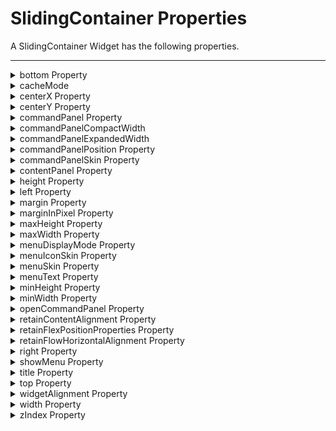                                


SlidingContainer Properties
===========================

A SlidingContainer Widget has the following properties.

* * *


<details close markdown="block"><summary>bottom Property</summary>

* * *

This property determines the bottom edge of the widget and is measured from the bottom bounds of the parent container.

The bottom property determines the position of the bottom edge of the widget’s bounding box. The value may be set using DP (Device Independent Pixels), Percentage, or Pixels. In freeform layout, the distance is measured from the bottom edge of the parent container. In flow-vertical layout, the value is ignored. In flow-horizontal layout, the value is ignored.

The bottom property is used only if the Height property is not provided.

### Syntax
```

bottom
```

### Type

String

### Read/Write

Read + Write

### Remarks

The property determines the bottom edge of the widget and is measured from the bottom bounds of the parent container.

If the layoutType is set as voltmx.flex.FLOW\_VERTICAL, the bottom property is measured from the top edge of bottom sibling widget. The vertical space between two widgets is measured from bottom of the top sibling widget and the top of the bottom sibling widget.

### Example

```

//Sample code to set the bottom property for widgets by using DP, Percentage and Pixels.
frmHome.widgetID.bottom = "50dp";

frmHome.widgetID.bottom = "10%";

frmHome.widgetID.bottom = "10px";
```

### Platform Availability

*   Available in the IDE
*   iOS, Android, Windows, SPA , and Desktop Web

* * *

</details>
<details close markdown="block"><summary>cacheMode</summary>

* * *

The property enables or disables the cache underlying the OS UI element when the contentPanel content is changed.

### Syntax
```

cacheMode
```

### Type

Boolean

### Read/Write

Read only. The property is a constructor value and cannot be modified dynamically.

### Remarks

If the value is **true**, the cache is enabled. The default value is **false**.

### Example

```

frmHome.slidingContainer.cacheMode = true;
```

### Platform Availability

Windows

* * *

</details>
<details close markdown="block"><summary>centerX Property</summary>

* * *

This property determines the center of a widget measured from the left bounds of the parent container.

The centerX property determines the horizontal center of the widget’s bounding box. The value may be set using DP (Device Independent Pixels), Percentage, or Pixels. In freeform layout, the distance is measured from the left edge of the parent container. In flow-vertical layout, the distance is measured from the left edge of the parent container. In flow-horizontal layout, the distance is measured from the right edge of the previous sibling widget in the hierarchy.

### Syntax
```

centerX
```

### Type

String

### Read/Write

Read + Write

### Remarks

If the layoutType is set as voltmx.flex.FLOW\_HORIZONTAL, the centerX property is measured from right edge of the left sibling widget.

### Example

```

//Sample code to set the centerX property for widgets by using DP, Percentage and Pixels.
frmHome.widgetID.centerX = "50dp";

frmHome.widgetID.centerX = "10%";

frmHome.widgetID.centerX = "10px";
```

### Platform Availability

*   Available in the IDE
*   iOS, Android, Windows, SPA, and Desktop Web

* * *

</details>
<details close markdown="block"><summary>centerY Property</summary>

* * *

This property determines the center of a widget measured from the top bounds of the parent container.

The centerY property determines the vertical center of the widget’s bounding box. The value may be set using DP (Device Independent Pixels), Percentage, or Pixels. In freeform layout, the distance is measured from the top edge of the parent container. In flow-horizontal layout, the distance is measured from the top edge of the parent container. In flow-vertical layout, the distance is measured from the bottom edge of the previous sibling widget in the hierarchy.

### Syntax
```

centerY
```

### Type

String

### Read/Write

Read + Write

### Remarks

If the layoutType is set as voltmx.flex.FLOW\_VERTICAL, the centerY property is measured from bottom edge of the top sibling widget.

### Example

```

//Sample code to set the centerY property for widgets by using DP, Percentage and Pixels.
frmHome.widgetID.centerY = "50dp";

frmHome.widgetID.centerY = "10%";

frmHome.widgetID.centerY = "10px";
```

### Platform Availability

*   Available in the IDE
*   iOS, Android, Windows, SPA, and Desktop Web

* * *

</details>
<details close markdown="block"><summary>commandPanel Property</summary>

* * *

The property specifies the commandPanel of the SlidingContainer widget. This property gets or sets the box or flex container that controls the navigation in the contentPanel.

### Syntax
```

commandPanel
```

### Type

Container widget object

### Read/Write

Read + Write.

### Example

```

//Sample code to set the commandPanel property of a SlidingContainer widget.
frmSlidingC.mySlidingC.commandPanel = getCommandPanel();

function getCommandPanel() {
 var flexCommandBar = new voltmx.ui.FlexScrollContainer({
  "allowHorizontalBounce": false,
  "allowVerticalBounce": true,
  "bounces": true,
  "clipBounds": true,
  "enableScrolling": true,
  "height": "100%",
  "horizontalScrollIndicator": true,
  "id": "flexCommandBar",
  "isVisible": true,
  "layoutType": voltmx.flex.FLOW_VERTICAL,
  "left": "0dp",
  "pagingEnabled": false,
  "scrollDirection": voltmx.flex.SCROLL_VERTICAL,
  "skin": "slFSbox",
  "top": "0dp",
  "verticalScrollIndicator": true,
  "width": "100%",
  "zIndex": 1
 }, {}, {});
 flexCommandBar.setDefaultUnit(voltmx.flex.DP);
 var Segment02c7ccb3119b647 = new voltmx.ui.SegmentedUI2({
  "autogrowMode": voltmx.flex.AUTOGROW_NONE,
  "data": [{
   "Image085cea286b0f547": "imagedrag.png",
   "Label0cf1dbb34901648": "Home"
  }, {
   "Image085cea286b0f547": "imagedrag.png",
   "Label0cf1dbb34901648": "About Us"
  }, {
   "Image085cea286b0f547": "imagedrag.png",
   "Label0cf1dbb34901648": "Services"
  }, {
   "Image085cea286b0f547": "imagedrag.png",
   "Label0cf1dbb34901648": "Products"
  }],
  "groupCells": false,
  "height": "100%",
  "id": "Segment02c7ccb3119b647",
  "isVisible": true,
  "left": "0dp",
  "needPageIndicator": true,
  "pageOffDotImage": "pageoffdot.png",
  "pageOnDotImage": "pageondot.png",
  "retainSelection": false,
  "rowFocusSkin": "Copyseg0fcdea63e62b44a",
  "rowSkin": "seg2Normal",
  "rowTemplate": FlexContainer0b64a0fc1327444,
  "scrollingEvents": {},
  "sectionHeaderSkin": "sliPhoneSegmentHeader",
  "selectionBehavior": constants.SEGUI_DEFAULT_BEHAVIOR,
  "separatorColor": "64646400",
  "separatorRequired": true,
  "separatorThickness": 1,
  "showScrollbars": false,
  "top": "0dp",
  "viewType": constants.SEGUI_VIEW_TYPE_TABLEVIEW,
  "widgetDataMap": {
   "FlexContainer0b64a0fc1327444": "FlexContainer0b64a0fc1327444",
   "Image085cea286b0f547": "Image085cea286b0f547",
   "Label0cf1dbb34901648": "Label0cf1dbb34901648"
  },
  "width": "150dp",
  "zIndex": 1
 }, {
  "padding": [0, 0, 0, 0],
  "paddingInPixel": false
 }, {});
 Segment02c7ccb3119b647.onRowClick = function(args) {
frmSlidingC.mySlidingC.contentPanel = getContentPanel("Selected Item:"+ args.selectedRowIndex);
 };
 flexCommandBar.add(Segment02c7ccb3119b647);
 return flexCommandBar;
}  

```

### Platform Availability

Windows

* * *

</details>
<details close markdown="block"><summary>commandPanelCompactWidth</summary>

* * *

The property specifies the size of the commandPanel when it is closed and the display mode is compact type.

### Syntax
```

commandPanelCompactWidth
```

### Type

Double

### Read/Write

Read only. The property is a constructor value and cannot be modified dynamically.

### Example

```

function getSlidingContainerWidget() {
    var basic = {
        "height": "100%",
        "id": "slidingContainer",
        "isVisible": true,
        "left": "0dp",
        "top": "0dp",
        "width": "100%",
        "zIndex": 1,
        "commandPanel": getCommandPanel(),
        "contentPanel": getContentPanel("Welcome to Sliding Container!!!"),
        **"commandPanelCompactWidth": "100dp"**,
        "commandPanelExpandedWidth": "120dp",
        "commandPanelPosition": "0",
        "menuDisplayMode": 2,
        "showMenu": true
    };
    var advanced = {};
    var psps = {};
    slidingContainer = new voltmx.ui.SlidingContainer(basic, advanced, psps);
    return slidingContainer;
}
```

### Platform Availability

Windows

* * *

</details>
<details close markdown="block"><summary>commandPanelExpandedWidth</summary>

* * *

The property specifies the size of the commandPanel when it is open.

### Syntax
```

commandPanelExpandedWidth
```

### Type

Double

### Read/Write

Read only. The property is a constructor value and cannot be modified dynamically.

### Example

```

function getSlidingContainerWidget() {
    var basic = {
        "height": "100%",
        "id": "slidingContainer",
        "isVisible": true,
        "left": "0dp",
        "top": "0dp",
        "width": "100%",
        "zIndex": 1,
        "commandPanel": getCommandPanel(),
        "contentPanel": getContentPanel("Welcome to Sliding Container!!!"),
        "commandPanelCompactWidth": "100dp",
        **"commandPanelExpandedWidth": "120dp"**,
        "commandPanelPosition": "0",
        "menuDisplayMode": 2,
        "showMenu": true
    };
    var advanced = {};
    var psps = {};
    slidingContainer = new voltmx.ui.SlidingContainer(basic, advanced, psps);
    return slidingContainer;
}
```

### Platform Availability

Windows

* * *

</details>
<details close markdown="block"><summary>commandPanelPosition Property</summary>

* * *

The property gets or sets the command panel position.

### Syntax
```

commandPanelPosition
```

### Type

Integer

### Read/Write

Read only. The property is a constructor value and cannot be modified dynamically.

### Remarks

The possible values are:

*   SLIDING\_CONTAINER\_COMMandPANELPOSITION\_LEFT = 0
*   SLIDING\_CONTAINER\_COMMandPANELPOSITION\_RIGHT = 1

The default value is SLIDING\_CONTAINER\_COMMandPANELPOSITION\_LEFT.

### Example

```

function getSlidingContainerWidget() {
    var basic = {
        "height": "100%",
        "id": "slidingContainer",
        "isVisible": true,
        "left": "0dp",
        "top": "0dp",
        "width": "100%",
        "zIndex": 1,
        "commandPanel": getCommandPanel(),
        "contentPanel": getContentPanel("Welcome to Sliding Container!!!"),
        "commandPanelCompactWidth": "100dp",
        "commandPanelExpandedWidth": "120dp",
        **"commandPanelPosition": "0"**,
        "menuDisplayMode": 2,
        "showMenu": true
    };
    var advanced = {};
    var psps = {};
    slidingContainer = new voltmx.ui.SlidingContainer(basic, advanced, psps);
    return slidingContainer;
}
```

### Platform Availability

Windows

* * *

</details>
<details close markdown="block"><summary>commandPanelSkin Property</summary>

* * *

The property specifies the skin for the commandPanel of the SlidingContainer Widget.

### Syntax
```

commandPanelSkin
```

### Type

Text

### Read/Write

Read + Write.

### Example

```

frmHome.slidingContainer.commandPanelSkin = "SlidingContainerSkin";
```

### Platform Availability

Windows

* * *

</details>
<details close markdown="block"><summary>contentPanel Property</summary>

* * *

The property specifies the contentPanel of the SlidingContainer widget. The property gets or sets a box or flex container that has complex content.

### Syntax
```

contentPanel
```

### Type

Container widget object

### Read/Write

Read + Write.

### Example

```

//Sample code to set the contentPanel property of a SlidingContainer widget.
frmSlidingC.mySlidingC.contentPanel=getContentPanel("Welcome to Sliding Container!!!");

function getContentPanel(data) {

 var FlexScrollContainer01b86102e632046 = new voltmx.ui.FlexScrollContainer({
  "allowHorizontalBounce": false,
  "allowVerticalBounce": true,
  "bounces": true,
  "clipBounds": true,
  "enableScrolling": true,
  "height": "100%",
  "horizontalScrollIndicator": true,
  "id": "FlexScrollContainer01b86102e632046",
  "isVisible": true,
  "layoutType": voltmx.flex.FREE_FORM,
  "left": "0dp",
  "pagingEnabled": false,
  "scrollDirection": voltmx.flex.SCROLL_VERTICAL,
  "skin": "slFSbox",
  "top": "0dp",
  "verticalScrollIndicator": true,
  "width": "100%",
  "zIndex": 1
 }, {}, {});
 FlexScrollContainer01b86102e632046.setDefaultUnit(voltmx.flex.DP);
 var Label08300df04e5394e = new voltmx.ui.Label({
  "id": "Label08300df04e5394e",
  "isVisible": true,
  "left": "0dp",
  "skin": "slLabel",
  "text": "" + data,
  "top": "0dp",
  "width": voltmx.flex.USE_PREFFERED_SIZE,
  "zIndex": 1
 }, {
  "contentAlignment": constants.CONTENT_ALIGN_MIDDLE_LEFT,
  "padding": [0, 0, 0, 0],
  "paddingInPixel": false
 }, {});
 FlexScrollContainer01b86102e632046.add(Label08300df04e5394e);
 return FlexScrollContainer01b86102e632046;
}  

```

### Platform Availability

Windows

* * *

</details>
<details close markdown="block"><summary>height Property</summary>

* * *

It determines the height of the widget and measured along the y-axis.

The height property determines the height of the widget’s bounding box. The value may be set using DP (Device Independent Pixels), Percentage, or Pixels. For supported widgets, the height may be derived from either the widget or container’s contents by setting the height to “preferred”.

### Syntax
```

height
```

### Type

Number, String, and Constant

### Read/Write

Read + Write

### Remarks

Following are the available measurement options:

*   %: Specifies the values in percentage relative to the parent dimensions.
*   px: Specifies the values in terms of device hardware pixels.
*   dp: Specifies the values in terms of device independent pixels.
*   default: Specifies the default value of the widget.
*   voltmx.flex.USE\_PREFERED\_SIZE: When this option is specified, the layout uses preferred height of the widget as height and preferred size of the widget is determined by the widget and may varies between platforms.

### Example

```

/*Sample code to set the height property for a SlidingContainer widget by using DP, Percentage and Pixels.*/
frmSlidingC.mySlidingC.height="50dp";

frmSlidingC.mySlidingC.height="10%";

frmSlidingC.mySlidingC.height="10px";

```

### Platform Availability

*   Windows10

* * *

</details>
<details close markdown="block"><summary>left Property</summary>

* * *

This property determines the lower left corner edge of the widget and is measured from the left bounds of the parent container.

The left property determines the position of the left edge of the widget’s bounding box. The value may be set using DP (Device Independent Pixels), Percentage, or Pixels. In freeform layout, the distance is measured from the left edge of the parent container. In flow-vertical layout, the distance is measured from the left edge of the parent container. In flow-horizontal layout, the distance is measured from the right edge of the previous sibling widget in the hierarchy.

### Syntax
```

left
```

### Type

String

### Read/Write

Read + Write

### Remarks

If the layoutType is set as voltmx.flex.FLOW\_HORIZONTAL, the left property is measured from right edge of the left sibling widget.

### Example

```

//Sample code to set the left property for widgets by using DP, Percentage and Pixels.
frmHome.widgetID.left = "50dp";

frmHome.widgetID.left = "10%";

frmHome.widgetID.left = "10px";
```

### Platform Availability

*   Available in the IDE
*   iOS, Android, Windows, SPA, and Desktop Web

* * *

</details>
<details close markdown="block"><summary>margin Property</summary>

* * *

This property specifies the space around a widget. You can use this option to define the left, top, right, and bottom distance between the widget and the next element.

### Syntax
```

margin
```

### Type

Array of numbers

### Read/Write

Read + Write

### Remarks

The property is applicable only if the widget is in a flex container.

To define the margin values for a platform, click the Click to Edit button against the property to open the _Margin_ screen. Select the checkbox of the platform for which you want to define the margins, and enter the top, left, right, and bottom margin values.

If you want to use the margin values across other platforms, you can click the _Apply To_ button and select the platforms on which you want the margin values to be applied.

The following image illustrates a widget with a defined margin:

![](Resources/Images/Margin.png)

### Platform Availability

Windows

* * *

</details>
<details close markdown="block"><summary>marginInPixel Property</summary>

* * *

The property specifies whether the margin is applied in percentage or in pixels.

## Syntax
```

marginInPixel
```

### Type

Boolean

### Read/Write

Read + Write

### Remarks

If the value is _true_, the margins are applied in pixels. If the value is _false_, the margins are applied as in the [margin](#margin) property. The default value is _false_The property is applicable only if the widget is in a flex container.

### Platform Availability

Windows

* * *

</details>
<details close markdown="block"><summary>maxHeight Property</summary>

* * *

This property specifies the maximum height of the widget and is applicable only when the height property is not specified.

The maxHeight property determines the maximum height of the widget’s bounding box. The value may be set using DP (Device Independent Pixels), Percentage, or Pixels. The maxHeight value overrides the preferred, or “autogrow” height, if the maxHeight is less than the derived content height of the widget.

### Syntax
```

maxHeight
```

### Type

Number

### Read/Write

Read + Write

### Example

```

//Sample code to set the maxHeight property for widgets by using DP, Percentage and Pixels.
frmHome.widgetID.maxHeight = "50dp";

frmHome.widgetID.maxHeight = "10%";

frmHome.widgetID.maxHeight = "10px";
```

### Platform Availability

*   Available in the IDE
*   iOS, Android, Windows, SPA, and Desktop Web

* * *

</details>
<details close markdown="block"><summary>maxWidth Property</summary>

* * *

This property specifies the maximum width of the widget and is applicable only when the width property is not specified.

The Width property determines the maximum width of the widget’s bounding box. The value may be set using DP (Device Independent Pixels), Percentage, or Pixels. The maxWidth value overrides the preferred, or “autogrow” width, if the maxWidth is less than the derived content width of the widget.

### Syntax
```

maxWidth
```

### Type

Number

### Read/Write

Read + Write

### Example

```

//Sample code to set the maxWidth property for widgets by using DP, Percentage and Pixels.
frmHome.widgetID.maxWidth = "50dp";

frmHome.widgetID.maxWidth = "10%";

frmHome.widgetID.maxWidth = "10px";
```

### Platform Availability

*   Available in the IDE
*   iOS, Android, Windows, SPA, and Desktop Web

* * *

</details>
<details close markdown="block"><summary>menuDisplayMode Property</summary>

* * *

The property gets or sets the display mode of the menu.

### Syntax
```

menuDisplayMode
```

### Type

Integer

### Read/Write

Read only. The property is a constructor value and cannot be modified dynamically.

### Remarks

The possible values for the property are:

*   SLIDING\_CONTAINER\_DisplayMode\_Overlay = 0;
*   SLIDING\_CONTAINER\_DisplayMode\_Inline = 1;
*   SLIDING\_CONTAINER\_DisplayMode\_CompactOverlay = 2;
*   SLIDING\_CONTAINER\_DisplayMode\_CompactInline = 3;

The default menu display mode is SLIDING\_CONTAINER\_DisplayMode\_CompactOverlay.

### Example

```

function getSlidingContainerWidget() {
    var basic = {
        "height": "100%",
        "id": "slidingContainer",
        "isVisible": true,
        "left": "0dp",
        "top": "0dp",
        "width": "100%",
        "zIndex": 1,
        "commandPanel": getCommandPanel(),
        "contentPanel": getContentPanel("Welcome to Sliding Container!!!"),
        "commandPanelCompactWidth": "100dp",
        "commandPanelExpandedWidth": "120dp",
        "commandPanelPosition": "0",
        **"menuDisplayMode": 2**,
        "showMenu": true
    };
    var advanced = {};
    var psps = {};
    slidingContainer = new voltmx.ui.SlidingContainer(basic, advanced, psps);
    return slidingContainer;
}
```

### Platform Availability

Windows

* * *

</details>
<details close markdown="block"><summary>menuIconSkin Property</summary>

* * *

The property specifies the font skins of the menuIcon. This property creates symbols by setting the text of the menuText property.

### Syntax
```

menuIconSkin
```

### Type

String

### Read/Write

Read + Write.

### Example

```

frmHome.slidingContainer.menuIconSkin = "MenuIconSkin";
```

### Platform Availability

Windows

* * *

</details>
<details close markdown="block"><summary>menuSkin Property</summary>

* * *

This property specifies the skin of the menu bar for the default hamburger menu.

### Syntax
```

menuSkin
```

### Type

String

### Read/Write

Read + Write.

### Example

```

frmHome.slidingContainer.menuSkin = "MenuSkin";
```

### Platform Availability

Windows

* * *

</details>
<details close markdown="block"><summary>menuText Property</summary>

* * *

The property gets or sets the default menu icon text.

### Syntax
```

menuText
```

### Type

String

### Read/Write

Read + Write.

### Example

```

frmHome.slidingContainer.menuText = "Its the Menu Text";
```

### Platform Availability

Windows

* * *

</details>
<details close markdown="block"><summary>minHeight Property</summary>

* * *

This property specifies the minimum height of the widget and is applicable only when the height property is not specified.

The minHeight property determines the minimum height of the widget’s bounding box. The value may be set using DP (Device Independent Pixels), Percentage, or Pixels. The minHeight value overrides the preferred, or “autogrow” height, if the minHeight is larger than the derived content height of the widget.

### Syntax
```

minHeight
```

### Type

Number

### Read/Write

Read + Write

### Example

```

//Sample code to set the minHeight property for widgets by using DP, Percentage and Pixels.
frmHome.widgetID.minHeight = "50dp";

frmHome.widgetID.minHeight = "10%";

frmHome.widgetID.minHeight = "10px";
```

### Platform Availability

*   Available in the IDE
*   iOS, Android, Windows, SPA, and Desktop Web

* * *

</details>
<details close markdown="block"><summary>minWidth Property</summary>

* * *

This property specifies the minimum width of the widget and is applicable only when the width property is not specified.

The minWidth property determines the minimum width of the widget’s bounding box. The value may be set using DP (Device Independent Pixels), Percentage, or Pixels. The minWidth value overrides the preferred, or “autogrow” width, if the minWidth is larger than the derived content width of the widget.

### Syntax
```

minWidth
```

### Type

Number

### Read/Write

Read only

### Example

```

//Sample code to set the minWidth property for widgets by using DP, Percentage and Pixels.
frmHome.widgetID.minWidth = "50dp";

frmHome.widgetID.minWidth = "10%";

frmHome.widgetID.minWidth = "10px";
```

### Platform Availability

*   Available in the IDE
*   iOS, Android, Windows, SPA, and Desktop Web

* * *

</details>
<details close markdown="block"><summary>openCommandPanel Property</summary>

* * *

The property opens or closes the command panel.

### Syntax
```

openCommandPanel
```

### Type

Boolean

### Read/Write

Read + Write.

### Example

```

frmHome.slidingContainer.openCommandPanel = true;
```

### Platform Availability

Windows

* * *

</details>
<details close markdown="block"><summary>retainContentAlignment Property</summary>

* * *

This property is used to retain the content alignment property value, as it was defined.

> **_Note:_** Locale-level configurations take priority when invalid values are given to this property, or if it is not defined.

The mirroring widget layout properties should be defined as follows.

```

function getIsFlexPositionalShouldMirror(widgetRetainFlexPositionPropertiesValue) {
    return (isI18nLayoutConfigEnabled &&
    localeLayoutConfig[defaultLocale]
    ["mirrorFlexPositionalProperties"] == true &&
    !widgetRetainFlexPositionPropertiesValue);
}
```

The following table illustrates how widgets consider Local flag and Widget flag values.

  
| Properties | Local Flag Value | Widget Flag Value | Action |
| --- | --- | --- | --- |
| Mirror/retain FlexPositionProperties | true | true | Use the designed layout from widget for all locales. Widget layout overrides everything else. |
| Mirror/retain FlexPositionProperties | true | false | Use Mirror FlexPositionProperties since locale-level Mirror is true. |
| Mirror/retain FlexPositionProperties | true | not specified | Use Mirror FlexPositionProperties since locale-level Mirror is true. |
| Mirror/retain FlexPositionProperties | false | true | Use the designed layout from widget for all locales. Widget layout overrides everything else. |
| Mirror/retain FlexPositionProperties | false | false | Use the Design/Model-specific default layout. |
| Mirror/retain FlexPositionProperties | false | not specified | Use the Design/Model-specific default layout. |
| Mirror/retain FlexPositionProperties | not specified | true | Use the designed layout from widget for all locales. Widget layout overrides everything else. |
| Mirror/retain FlexPositionProperties | not specified | false | Use the Design/Model-specific default layout. |
| Mirror/retain FlexPositionProperties | not specified | not specified | Use the Design/Model-specific default layout. |

### Syntax
```

retainContentAlignment
```

### Type

Boolean

### Read/Write

No (only during widget-construction time)

### Example

```

//This is a generic property that is applicable for various widgets.
//Here, we have shown how to use the retainContentAlignment property for Button widget.
/*You need to make a corresponding use of the 
retainContentAlignment property for other applicable widgets.*/
var btn = new voltmx.ui.Button({
    "focusSkin": "defBtnFocus",
    "height": "50dp",
    "id": "myButton",
    "isVisible": true,
    "left": "0dp",
    "skin": "defBtnNormal",
    "text": "text always from top left",
    "top": "0dp",
    "width": "260dp",
    "zIndex": 1
}, {
    "contentAlignment": constants.CONTENT_ALIGN_TOP_LEFT,
    "displayText": true,
    "padding": [0, 0, 0, 0],
    "paddingInPixel": false,
    "retainFlexPositionProperties": false,
    "retainContentAlignment": true
}, {});
```

### Platform Availability

*   Available in IDE
*   Windows, iOS, Android, and SPA

* * *

</details>
<details close markdown="block"><summary>retainFlexPositionProperties Property</summary>

* * *

This property is used to retain flex positional property values as they were defined. The flex positional properties are left, right, and padding.

> **_Note:_** Locale-level configurations take priority when invalid values are given to this property, or if it is not defined.

The mirroring widget layout properties should be defined as follows.

```

function getIsFlexPositionalShouldMirror(widgetRetainFlexPositionPropertiesValue) {
    return (isI18nLayoutConfigEnabled &&
    localeLayoutConfig[defaultLocale]
    ["mirrorFlexPositionalProperties"] == true &&
    !widgetRetainFlexPositionPropertiesValue);
}
```

The following table illustrates how widgets consider Local flag and Widget flag values.

  
| Properties | Local Flag Value | Widget Flag Value | Action |
| --- | --- | --- | --- |
| Mirror/retain FlexPositionProperties | true | true | Use the designed layout from widget for all locales. Widget layout overrides everything else. |
| Mirror/retain FlexPositionProperties | true | false | Use Mirror FlexPositionProperties since locale-level Mirror is true. |
| Mirror/retain FlexPositionProperties | true | not specified | Use Mirror FlexPositionProperties since locale-level Mirror is true. |
| Mirror/retain FlexPositionProperties | false | true | Use the designed layout from widget for all locales. Widget layout overrides everything else. |
| Mirror/retain FlexPositionProperties | false | false | Use the Design/Model-specific default layout. |
| Mirror/retain FlexPositionProperties | false | not specified | Use the Design/Model-specific default layout. |
| Mirror/retain FlexPositionProperties | not specified | true | Use the designed layout from widget for all locales. Widget layout overrides everything else. |
| Mirror/retain FlexPositionProperties | not specified | false | Use the Design/Model-specific default layout. |
| Mirror/retain FlexPositionProperties | not specified | not specified | Use the Design/Model-specific default layout. |

### Syntax
```

retainFlexPositionProperties
```

### Type

Boolean

### Read/Write

No (only during widget-construction time)

### Example

```

//This is a generic property that is applicable for various widgets.
//Here, we have shown how to use the retainFlexPositionProperties property for Button widget.
/*You need to make a corresponding use of the 
retainFlexPositionProperties property for other applicable widgets.*/
var btn = new voltmx.ui.Button({
    "focusSkin": "defBtnFocus",
    "height": "50dp",
    "id": "myButton",
    "isVisible": true,
    "left": "0dp",
    "skin": "defBtnNormal",
    "text": "always left",
    "top": "0dp",
    "width": "260dp",
    "zIndex": 1
}, {
    "contentAlignment": constants.CONTENT_ALIGN_CENTER,
    "displayText": true,
    "padding": [0, 0, 0, 0],
    "paddingInPixel": false,
    "retainFlexPositionProperties": true,
    "retainContentAlignment": false
}, {});
```

### Platform Availability

*   Available in IDE
*   Windows, iOS, Android, and SPA

* * *

</details>
<details close markdown="block"><summary>retainFlowHorizontalAlignment Property</summary>

* * *

This property is used to convert Flow Horizontal Left to Flow Horizontal Right.

> **_Note:_** Locale-level configurations take priority when invalid values are given to this property, or if it is not defined.

The mirroring widget layout properties should be defined as follows.

```

function getIsFlexPositionalShouldMirror(widgetRetainFlexPositionPropertiesValue) {
    return (isI18nLayoutConfigEnabled &&
    localeLayoutConfig[defaultLocale]
    ["mirrorFlexPositionalProperties"] == true &&
    !widgetRetainFlexPositionPropertiesValue);
}
```

The following table illustrates how widgets consider Local flag and Widget flag values.

  
| Properties | Local Flag Value | Widget Flag Value | Action |
| --- | --- | --- | --- |
| Mirror/retain FlexPositionProperties | true | true | Use the designed layout from widget for all locales. Widget layout overrides everything else. |
| Mirror/retain FlexPositionProperties | true | false | Use Mirror FlexPositionProperties since locale-level Mirror is true. |
| Mirror/retain FlexPositionProperties | true | not specified | Use Mirror FlexPositionProperties since locale-level Mirror is true. |
| Mirror/retain FlexPositionProperties | false | true | Use the designed layout from widget for all locales. Widget layout overrides everything else. |
| Mirror/retain FlexPositionProperties | false | false | Use the Design/Model-specific default layout. |
| Mirror/retain FlexPositionProperties | false | not specified | Use the Design/Model-specific default layout. |
| Mirror/retain FlexPositionProperties | not specified | true | Use the designed layout from widget for all locales. Widget layout overrides everything else. |
| Mirror/retain FlexPositionProperties | not specified | false | Use the Design/Model-specific default layout. |
| Mirror/retain FlexPositionProperties | not specified | not specified | Use the Design/Model-specific default layout. |

### Syntax
```

retainFlowHorizontalAlignment
```

### Type

Boolean

### Read/Write

No (only during widget-construction time)

### Example

```

//This is a generic property that is applicable for various widgets.
//Here, we have shown how to use the retainFlowHorizontalAlignment property for Button widget.
/*You need to make a corresponding use of the 
retainFlowHorizontalAlignment property for other applicable widgets. */
var btn = new voltmx.ui.Button({
 "focusSkin": "defBtnFocus",
 "height": "50dp",
 "id": "myButton",
 "isVisible": true,
 "left": "0dp",
 "skin": "defBtnNormal",
 "text": "always left",
 "top": "0dp",
 "width": "260dp",
 "zIndex": 1
}, {
 "contentAlignment": constants.CONTENT_ALIGN_CENTER,
 "displayText": true,
 "padding": [0, 0, 0, 0],
 "paddingInPixel": false,
 "retainFlexPositionProperties": true,
 "retainContentAlignment": false,
 "retainFlowHorizontalAlignment ": false
}, {});
```

## Platform Availability

*   Available in IDE
*   Windows, iOS, Android, and SPA

* * *

</details>
<details close markdown="block"><summary>right Property</summary>

* * *

This property determines the lower right corner of the widget and is measured from the right bounds of the parent container.

The right property determines the position of the right edge of the widget’s bounding box. The value may be set using DP (Device Independent Pixels), Percentage, or Pixels. In freeform layout, the distance is measured from the left edge of the parent container. In flow-vertical layout, value is ignored. In flow-horizontal layout, the value is ignored.

The right property is used only if the width property is not provided.

### Syntax
```

right
```

### Type

String

### Read/Write

Read + Write

### Remarks

If the layoutType is set as voltmx.flex.FLOW\_HORIZONTAL, the right property is measured from left edge of the right sibling widget. The horizontal space between two widgets is measured from right of the left sibling widget and left of the right sibling widget.

### Example

```

//Sample code to set the right property for widgets by using DP, Percentage and Pixels.
frmHome.widgetID.right = "50dp";

frmHome.widgetID.right = "10%";

frmHome.widgetID.right = "10px";
```

### Platform Availability

*   Available in the IDE
*   iOS, Android, Windows, SPA, and Desktop Web

* * *

</details>
<details close markdown="block"><summary>showMenu Property</summary>

* * *

The property enables or disables the default hamburger menu.

### Syntax
```

showMenu
```

### Type

Boolean

### Read/Write

Read only. The property is a constructor value and cannot be modified dynamically.

### Example

```

function getSlidingContainerWidget() {
    var basic = {
        "height": "100%",
        "id": "slidingContainer",
        "isVisible": true,
        "left": "0dp",
        "top": "0dp",
        "width": "100%",
        "zIndex": 1,
        "commandPanel": getCommandPanel(),
        "contentPanel": getContentPanel("Welcome to Sliding Container!!!"),
        "commandPanelCompactWidth": "100dp",
        "commandPanelExpandedWidth": "120dp",
        "commandPanelPosition": "0",
        "menuDisplayMode": 2,
        **"showMenu": true**
    };
    var advanced = {};
    var psps = {};
    slidingContainer = new voltmx.ui.SlidingContainer(basic, advanced, psps);
    return slidingContainer;
}
```

### Platform Availability

Windows

* * *

</details>
<details close markdown="block"><summary>title Property</summary>

* * *

The property gets or sets the default menu title.

### Syntax
```

title
```

### Type

String

### Read/Write

Read + Write.

### Example

```

frmHome.slidingContainer.title = "TITLE PROPERTY";
```

### Platform Availability

Windows

* * *

</details>
<details close markdown="block"><summary>top Property</summary>

* * *

This property determines the top edge of the widget and measured from the top bounds of the parent container.

The top property determines the position of the top edge of the widget’s bounding box. The value may be set using DP (Device Independent Pixels), Percentage, or Pixels. In freeform layout, the distance is measured from the top edge of the parent container. In flow-vertical layout, the distance is measured from the bottom edge of the previous sibling widget in the hierarchy. In flow-horizontal layout, the distance is measured from the left edge of the parent container.

### Syntax
```

top
```

### Type

String

### Read/Write

Read + Write

### Remarks

If the layoutType is set as voltmx.flex.FLOW\_VERTICAL, the top property is measured from the bottom edge of the top sibling widget. The vertical space between two widgets is measured from bottom of the top sibling widget and top of the bottom sibling widget.

### Example

```

//Sample code to set the top property for widgets by using DP, Percentage and Pixels.
frmHome.widgetID.top = "50dp";

frmHome.widgetID.top = "10%";

frmHome.widgetID.top = "10px";
```

### Platform Availability

*   Available in the IDE
*   iOS, Android, Windows, SPA, and Desktop Web

* * *

</details>
<details close markdown="block"><summary>widgetAlignment Property</summary>

* * *

Indicates how a widget is to be anchored with respect to its parent. Each of these below options have a horizontal alignment attribute and a vertical alignment attribute. For example, WIDGET\_ALIGN\_TOP\_LEFT specifies the vertical alignment as TOP and horizontal alignment as LEFT.

### Syntax
```

widgetAlignment
```

### Type

Number

### Read/Write

No

### Remarks

Horizontal alignment attributes are only applicable if [hExpand](#hExpand) is _false_. Similarly vertical alignment attributes are only applicable if [vExpand](#vExpand) is _false_.

Default: WIDGET\_ALIGN\_CENTER

The available options are:

*   WIDGET\_ALIGN\_TOP\_LEFT
*   WIDGET\_ALIGN\_TOP\_CENTER
*   WIDGET\_ALIGN\_TOP\_RIGHT
*   WIDGET\_ALIGN\_MIDDLE\_LEFT
*   WIDGET\_ALIGN\_CENTER
*   WIDGET\_ALIGN\_MIDDLE\_RIGHT
*   WIDGET\_ALIGN\_BOTTOM\_LEFT
*   WIDGET\_ALIGN\_BOTTOM\_CENTER
*   WIDGET\_ALIGN\_BOTTOM\_RIGHT

### Example

```

//This is a generic property that is applicable for various widgets.
//Here, we have shown how to use the widgetAlignment property for Phone widget.
/*You need to make a corresponding use of the 
widgetAlignment property for other applicable widgets.*/
  
frmPhone.myPhone.widgetAlignment=constants.WIDGET_ALIGN_CENTER;
```

### Platform Availability

Available in the IDE

Available on all platforms except on Desktop Web platform.

* * *

</details>
<details close markdown="block"><summary>width Property</summary>

* * *

This property determines the width of the widget and is measured along the x-axis.

The width property determines the width of the widget’s bounding box. The value may be set using DP (Device Independent Pixels), Percentage, or Pixels. For supported widgets, the width may be derived from either the widget or container’s contents by setting the width to “preferred”.

### Syntax
```

width
```

### Type

Number, String, and Constant

### Read/Write

Read + Write

### Remarks

Following are the options that can be used as units of width:

*   %: Specifies the values in percentage relative to the parent dimensions.
*   px: Specifies the values in terms of device hardware pixels.
*   dp: Specifies the values in terms of device independent pixels.
*   default: Specifies the default value of the widget.
*   voltmx.flex.USE\_PREFERED\_SIZE: When this option is specified, the layout uses preferred width of the widget as width and preferred size of the widget is determined by the widget and may varies between platforms.

### Example

```

//Sample code to set the width property for widgets by using DP, Percentage and Pixels.
frmHome.widgetID.width = "50dp";

frmHome.widgetID.width = "10%";

frmHome.widgetID.width = "10px";
```

### Platform Availability

*   Available in the IDE
*   iOS, Android, Windows, SPA, and Desktop Web

* * *

</details>
<details close markdown="block"><summary>zIndex Property</summary>

* * *

This property specifies the stack order of a widget. A widget with a higher zIndex is always in front of a widget with a lower zIndex.

The zIndex property is used to set the stack, or layer order of a widget. Widgets with higher values will appear “over”, or “on top of” widgets with lower values. Widgets layered over other widgets will override any interaction events tied to widgets beneath. Modifying the zIndex does not modify the order of the widgets in the Volt MX Iris hierarchy, inside of a flexContainer or form. The zIndex property accepts only positive values.

### Syntax
```

zIndex
```

### Type

Number

### Read/Write

Read + Write

### Remarks

The default value for this property is 1.

> **_Note:_** Modifying the zIndex does not modify the order of the widgets inside the FlexContainer. If zIndex is same for group of overlapping widgets then widget order decides the order of overlapping. The last added widget is displayed on top.

From Volt MX Iris V9 SP2 FP7, developers can configure the Z Index value for a Responsive Web app as **Auto** or **Custom**. When the selected Z Index value is **Auto**, the default Z Index value of 1 is applied. When the selected Z Index value is **Custom**, developers can specify a desired numeric value.

Prior to the V9 SP2 FP7 release, the default value for the Z Index was **1**. When developers imported any third-party libraries with the Z index set as **Auto**, content overflow was disabled as the value of Auto is less than 1.

> **_Note:_** The Z Index value Auto is supported only when the Enable JS Library mode is configured as unchecked.

For existing components, the value of the Z Index is configured as **1** for the Native channel. For the Responsive Web channel, the Z Index will be set as **Custom** with **1** as the value.

For new components, the value of the Z Index is configured as **1** for the Native channel. For the Responsive Web channel, the Z Index will be set as **Auto** or **1** based on the project level settings.

> **_Note:_** If ModalContainer property is set to true in any of the FlexContainer widget, the Z Index value of that container and all of its parent containers should be set to **Custom**.

**voltmx.flex.ZINDEX\_AUTO** : Constant to configure the Z Index value as **auto** programmatically.

```

//Sample code to set the ZIndex value to Auto  
 var flx = new voltmx.ui.FlexContainer({ 
  "id": "flx"
  "zIndex": voltmx.flex.ZINDEX_AUTO
});

```
```

//Sample code to set the ZIndex value to Auto
flx.zIndex = voltmx.flex.ZINDEX\_AUTO;

```

### Example

```

//Sample code to set the zIndex property for widgets.  
frmHome.widgetID.zIndex = 300;
```

### Platform Availability

*   Available in the IDE
*   iOS, Android, Windows, SPA, and Desktop Web

* * *

